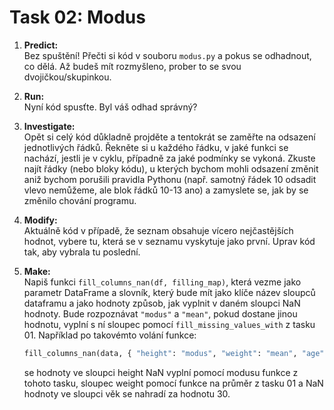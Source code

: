 # Task 02: Modus

1. **Predict:** \
   Bez spuštění! Přečti si kód v souboru `modus.py` a pokus se odhadnout, co dělá. Až budeš mít rozmyšleno, prober to se svou dvojičkou/skupinkou.

2. **Run:** \
   Nyní kód spusťte. Byl váš odhad správný?

3. **Investigate:** \
   Opět si celý kód důkladně projděte a tentokrát se zaměřte na odsazení jednotlivých řádků. Řekněte si u každého řádku, v jaké funkci se nachází, jestli je v cyklu, případně za jaké podmínky se vykoná. Zkuste najít řádky (nebo bloky kódu), u kterých bychom mohli odsazení změnit aniž bychom porušili pravidla Pythonu (např. samotný řádek 10 odsadit vlevo nemůžeme, ale blok řádků 10-13 ano) a zamyslete se, jak by se změnilo chování programu.

4. **Modify:** \
   Aktuálně kód v případě, že seznam obsahuje vícero nejčastějších hodnot, vybere tu, která se v seznamu vyskytuje jako první. Uprav kód tak, aby vybrala tu poslední.

5. **Make:** \
   Napiš funkci `fill_columns_nan(df, filling_map)`, která vezme jako parametr DataFrame a slovník, který bude mít jako klíče název sloupců dataframu a jako hodnoty způsob, jak vyplnit v daném sloupci NaN hodnoty. Bude rozpoznávat `"modus"` a `"mean"`, pokud dostane jinou hodnotu, vyplní s ní sloupec pomocí `fill_missing_values_with` z tasku 01. Například po takovémto volání funkce:
   ```python
   fill_columns_nan(data, { "height": "modus", "weight": "mean", "age": 30 })
   ```
   se hodnoty ve sloupci height NaN vyplní pomocí modusu funkce z tohoto tasku, sloupec weight pomocí funkce na průměr z tasku 01 a NaN hodnoty ve sloupci věk se nahradí za hodnotu 30.
